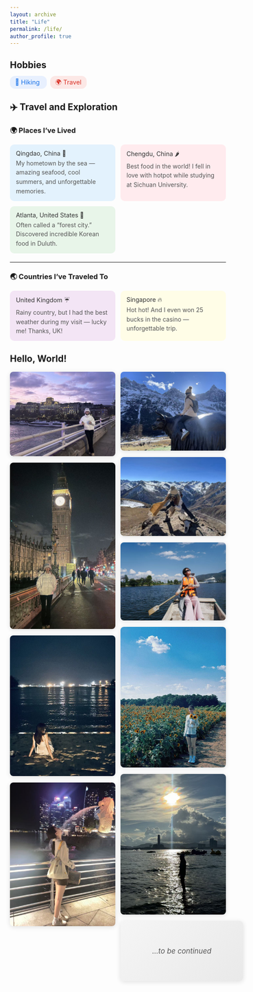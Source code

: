 ```yaml
---
layout: archive
title: "Life"
permalink: /life/
author_profile: true
---
```


## Hobbies

<p>
  <span style="background:#e8f0fe; color:#1a73e8; padding:6px 12px; border-radius:12px; margin-right:8px; font-size:1.05em;">
    🥾 Hiking
  </span>
  <span style="background:#fce8e6; color:#d93025; padding:6px 12px; border-radius:12px; margin-right:8px; font-size:1.05em;">
    🌍 Travel
  </span>
</p>




## ✈️ Travel and Exploration

<style>
/* 双栏网格（小屏自动一栏） */
.travel-grid{
  display:grid;
  grid-template-columns:repeat(2, minmax(0,1fr));
  gap:12px;
  margin-bottom:20px;
}
@media (max-width: 720px){
  .travel-grid{ grid-template-columns:1fr; }
}

/* 卡片基础样式 */
.travel-card{
  border-radius:10px;
  padding:12px 14px;
  transition: box-shadow .25s ease, transform .25s ease;
}
.travel-card:hover{
  box-shadow:0 6px 14px rgba(0,0,0,0.12);
  transform: translateY(-1px);
}

/* 文本样式 */
.travel-card .place{
  font-size:1.02em;
  color:#333;
  margin-bottom:4px;
}
.travel-card .fact{
  color:#555;
  line-height:1.55;
}
</style>

### 🌍 Places I’ve Lived

<div class="travel-grid">

  <div class="travel-card" style="background:#e3f2fd;">
    <div class="place">Qingdao, China 🌊</div>
    <div class="fact">My hometown by the sea — amazing seafood, cool summers, and unforgettable memories.</div>
  </div>

  <div class="travel-card" style="background:#ffebee;">
    <div class="place">Chengdu, China 🌶️</div>
    <div class="fact">Best food in the world! I fell in love with hotpot while studying at Sichuan University.</div>
  </div>

  <div class="travel-card" style="background:#e8f5e9;">
    <div class="place">Atlanta, United States 🌳</div>
    <div class="fact">Often called a “forest city.” Discovered incredible Korean food in Duluth.</div>
  </div>

</div>

---

### 🌏 Countries I’ve Traveled To

<div class="travel-grid">

  <div class="travel-card" style="background:#f3e5f5;">
    <div class="place">United Kingdom ☔</div>
    <div class="fact">Rainy country, but I had the best weather during my visit — lucky me! Thanks, UK!</div>
  </div>

  <div class="travel-card" style="background:#fffde7;">
    <div class="place">Singapore 🔥</div>
    <div class="fact">Hot hot! And I even won 25 bucks in the casino — unforgettable trip.</div>
  </div>

</div>



## Hello, World!

<!-- Masonry Photo Wall -->
<style>
  .masonry {
    column-count: 4;
    column-gap: 12px;
  }
  @media (max-width: 1024px) { .masonry { column-count: 2; } }
  @media (max-width: 640px)  { .masonry { column-count: 1; } }

  .masonry img,
  .masonry .continue-card {
    width: 100%;
    display: inline-block;
    margin: 0 0 12px;
    border-radius: 8px;
    box-shadow: 0 2px 12px rgba(0,0,0,0.12);
    break-inside: avoid;   /* 防止 Masonry 切断元素 */
  }

  .masonry img {
    height: auto;
    transition: transform 0.3s ease;
  }
  .masonry img:hover {
    transform: scale(1.05);
    z-index: 1;
  }

  .continue-card {
    background: linear-gradient(135deg, #f5f5f5, #e9e9e9);
    color: #555;
    font-size: 1.2em;
    font-style: italic;
    text-align: center;
    padding: 60px 20px;
    display: flex;
    align-items: center;
    justify-content: center;
    transition: transform 0.3s ease, box-shadow 0.3s ease;
  }
  .continue-card:hover {
    transform: scale(1.05);
    box-shadow: 0 6px 16px rgba(0,0,0,0.25);
  }
</style>

<div class="masonry">
  <img src="/images/UK1.jpg" alt="UK Travel 1">
  <img src="/images/UK2.jpg" alt="UK Travel 2">
  <img src="/images/SG1.jpg" alt="Singapore Travel 1">
  <img src="/images/SG2.jpg" alt="Singapore Travel 2">
  <img src="/images/1.jpg" alt="1">
  <img src="/images/2.jpg" alt="2">
  <img src="/images/3.jpg" alt="3">
  <img src="/images/4.jpg" alt="4">
  <img src="/images/5.jpg" alt="5">

  <!-- To be continued 卡片 -->
  <div class="continue-card">…to be continued</div>
</div>


<!-- ## Favorite Poetry

<p align="center" style="margin: 1em 0;">
  <span style="font-family: 'KaiTi','楷体',serif; font-size: 1.25em; line-height: 1.8;">
    竹杖芒鞋轻胜马，谁怕？一蓑烟雨任平生。
  </span><br/>
  <span style="color:#666; font-size: 0.95em;">—— 苏轼《定风波》</span><br/>
  <em style="color:#555; font-size: 0.95em;">
    "With cane and straw sandals I outpace a horse — why fear?<br/>
    In a raincloak, I take life as it comes."
  </em>
</p> -->

<!-- ---

*This page reflects my personal thoughts and experiences. I believe that sharing our journeys helps us connect with others and build a more understanding community.* -->




